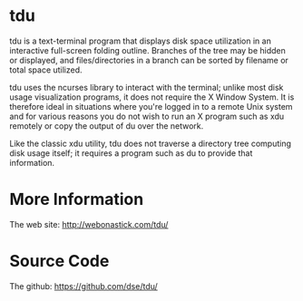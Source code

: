 # tdu

tdu is a text-terminal program that displays disk space utilization in
an interactive full-screen folding outline. Branches of the tree may
be hidden or displayed, and files/directories in a branch can be
sorted by filename or total space utilized.

tdu uses the ncurses library to interact with the terminal; unlike
most disk usage visualization programs, it does not require the X
Window System. It is therefore ideal in situations where you're logged
in to a remote Unix system and for various reasons you do not wish to
run an X program such as xdu remotely or copy the output of du over
the network.

Like the classic xdu utility, tdu does not traverse a directory tree
computing disk usage itself; it requires a program such as du to
provide that information.

# More Information

The web site: http://webonastick.com/tdu/

# Source Code

The github: https://github.com/dse/tdu/

